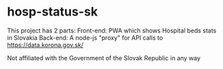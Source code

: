 # hosp-status-sk
This project has 2 parts:
Front-end: PWA which shows Hospital beds stats in Slovakia
Back-end: A node-js "proxy" for API calls to https://data.korona.gov.sk/

Not affiliated with the Government of the Slovak Republic in any way
